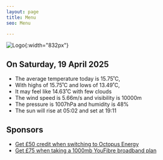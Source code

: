 ```yaml
---
layout: page
title: Menu
seo: Menu

---
```


![Logo](/images/logo.jpg){:width="832px"}

<!-- weather_marker starts -->
## On Saturday, 19 April 2025

- The average temperature today is 15.75˚C,
- With highs of 15.75˚C and lows of 13.49˚C,
- It may feel like 14.63˚C with few clouds
- The wind speed is 5.66m/s and visibility is 10000m
- The pressure is 1007hPa and humidity is 48%
- The sun will rise at 05:02 and set at 19:11

<!-- weather_marker ends -->

## Sponsors

- [Get £50 credit when switching to Octopus Energy](https://bit.ly/3oD1nnS)
- [Get £75 when taking a 1000mb YouFibre broadband plan](https://aklam.io/91zWhU?)



